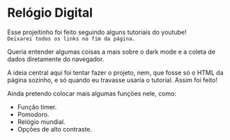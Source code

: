 # Relógio Digital

Esse projeitinho foi feito seguindo alguns tutoriais do youtube! </br>
```Deixarei todos os links no fim da página.```

Queria entender algumas coisas a mais sobre o dark mode e a coleta de dados diretamente do navegador. 

A ideia central aqui foi tentar fazer o projeto, nem, que fosse só o HTML da página sozinho, e só quando eu travasse usaria o tutorial. Assim foi feito!

Ainda pretendo colocar mais algumas funções nele, como:
 - Função timer.
 - Pomodoro.
 - Relógio mundial.
 - Opções de alto contraste.
